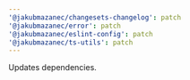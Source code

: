 ```yaml
---
'@jakubmazanec/changesets-changelog': patch
'@jakubmazanec/error': patch
'@jakubmazanec/eslint-config': patch
'@jakubmazanec/ts-utils': patch
---
```


Updates dependencies.
